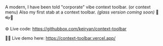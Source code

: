 A modern, I have been told "corporate" vibe context toolbar. (or context menu) Also my first stab at a context toolbar. _(glass version coming soon)_ 👀👓📄

⚙️ Live code: https://githubbox.com/keiryan/context-toolbar

🧑‍💻 Live demo here: https://context-toolbar.vercel.app/
